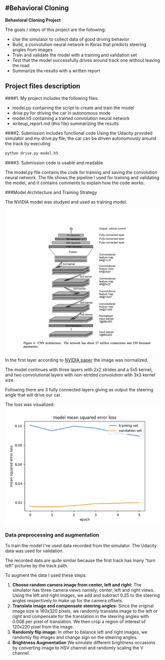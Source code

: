 #**Behavioral Cloning**
---

**Behavioral Cloning Project**

The goals / steps of this project are the following:
* Use the simulator to collect data of good driving behavior
* Build, a convolution neural network in Keras that predicts steering angles from images
* Train and validate the model with a training and validation set
* Test that the model successfully drives around track one without leaving the road
* Summarize the results with a written report


[//]: # (Image References)

[image1]: ./pics/nvidia_model.png "NVIDIA MODEL"
[image2]: ./pics/loss.png "Loss visualization"

## Project files description
####1.
My project includes the following files:
* model.py containing the script to create and train the model
* drive.py for driving the car in autonomous mode
* model.h5 containing a trained convolution neural network
* writeup_report.md (this file) summarizing the results

####2. Submission includes functional code
Using the Udacity provided simulator and my drive.py file, the car can be driven autonomously around the track by executing
```sh
python drive.py model.h5
```

####3. Submission code is usable and readable

The model.py file contains the code for training and saving the convolution neural network. The file shows the pipeline I used for training and validating the model, and it contains comments to explain how the code works.

###Model Architecture and Training Strategy

The NVIDIA model was studyed and used as training model.

![NVIDIA Model][image1]

In the first layer according to [NVIDIA paper](https://arxiv.org/pdf/1604.07316v1.pdf) the image was normalized.

The model continues with three layers with 2x2 strides and a 5x5 kernel, and two convolutional layers with non-strided convolution with 3x3 kernel size.

Following there are 3 fully connected layers giving as output
the steering angle that will drive our car.

The loss was visualized:
![image2]


### Data preprocessing and augmentation
To train the model I've used data recorded from the simulator.
The Udacity data was used for validation.


The recorded data are quite simliar because the first track has many "turn left" pictures by the track path.

To augment the data I used these steps:


1. **Choose random camera image from center, left and right:** The simulator has three camera views namely; center, left and right views. Using the left and right images, we add and subtract 0.25 to the steering angles respectively to make up for the camera offsets.
2. **Translate image and compensate steering angles:** Since the original image size is 160x320 pixels, we randomly translate image to the left or right and compensate for the translation in the steering angles with 0.008 per pixel of translation. We then crop a region of interest of 120x220 pixel from the image.
3. **Randomly flip image:** In other to balance left and right images, we randomly flip images and change sign on the steering angles.
4. **Brightness Augmentation** We simulate different brightness occasions by converting image to HSV channel and randomly scaling the V channel.
